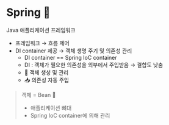 # Spring 🌱
Java 애플리케이션 프레임워크
- 프레임워크 → 흐름 제어
- DI container 제공 → 객체 생명 주기 및 의존성 관리
  - DI container == Spring IoC container 
  - DI : 객체가 필요한 의존성을 외부에서 주입받음 → 결합도 낮춤
  - 🫛 객체 생성 및 관리
  - 📥 의존성 자동 주입

> 객체 = Bean 🫛
> 
>- 애플리케이션 뼈대
>- Spring IoC container에 의해 관리
